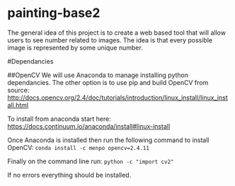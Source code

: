 # painting-base2
The general idea of this project is to create a web based tool that will allow users to see number related to images.
The idea is that every possible image is represented by some unique number.



#Dependancies

##OpenCV
We will use Anaconda to manage installing python dependancies.
The other option is to use pip and build OpenCV from source: http://docs.opencv.org/2.4/doc/tutorials/introduction/linux_install/linux_install.html

To install from anaconda start here: https://docs.continuum.io/anaconda/install#linux-install

Once Anaconda is installed then run the following command to install OpenCV: `conda install -c menpo opencv=2.4.11`

Finally on the command line run: `python -c "import cv2"`

If no errors everything should be installed.
